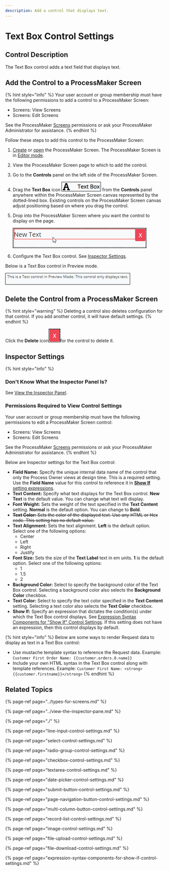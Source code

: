 ```yaml
---
description: Add a control that displays text.
---
```


# Text Box Control Settings

## Control Description

The Text Box control adds a text field that displays text.

## Add the Control to a ProcessMaker Screen

{% hint style="info" %}
Your user account or group membership must have the following permissions to add a control to a ProcessMaker Screen:

* Screens: View Screens
* Screens: Edit Screens

See the ProcessMaker [Screens](../../../../processmaker-administration/permission-descriptions-for-users-and-groups.md#screens) permissions or ask your ProcessMaker Administrator for assistance.
{% endhint %}

Follow these steps to add this control to the ProcessMaker Screen:

1. [Create](../../manage-forms/create-a-new-form.md) or [open](../../manage-forms/view-all-forms.md) the ProcessMaker Screen. The ProcessMaker Screen is in [Editor mode](../screens-builder-modes.md#editor-mode).
2. View the ProcessMaker Screen page to which to add the control.
3. Go to the **Controls** panel on the left side of the ProcessMaker Screen.
4. Drag the **Text Box** icon ![](../../../../.gitbook/assets/text-control-screens-builder-processes.png) from the **Controls** panel anywhere within the ProcessMaker Screen canvas represented by the dotted-lined box. Existing controls on the ProcessMaker Screen canvas adjust positioning based on where you drag the control.
5. Drop into the ProcessMaker Screen where you want the control to display on the page.   

   ![](../../../../.gitbook/assets/text-control-placed-screens-builder-processes.png)

6. Configure the Text Box control. See [Inspector Settings](text-control-settings.md#inspector-settings).

Below is a Text Box control in Preview mode.

![Text Box control in Preview mode](../../../../.gitbook/assets/text-control-preview-screens-builder-processes.png)

## Delete the Control from a ProcessMaker Screen

{% hint style="warning" %}
Deleting a control also deletes configuration for that control. If you add another control, it will have default settings.
{% endhint %}

Click the **Delete** icon![](../../../../.gitbook/assets/delete-screen-control-screens-builder-processes.png)for the control to delete it.

## Inspector Settings

{% hint style="info" %}
### Don't Know What the Inspector Panel Is?

See [View the Inspector Panel](../view-the-inspector-pane.md).

### Permissions Required to View Control Settings

Your user account or group membership must have the following permissions to edit a ProcessMaker Screen control:

* Screens: View Screens
* Screens: Edit Screens

See the ProcessMaker [Screens](../../../../processmaker-administration/permission-descriptions-for-users-and-groups.md#screens) permissions or ask your ProcessMaker Administrator for assistance.
{% endhint %}

Below are Inspector settings for the Text Box control:

* **Field Name:** Specify the unique internal data name of the control that only the Process Owner views at design time. This is a required setting. Use the **Field Name** value for this control to reference it in [**Show If** setting expressions](expression-syntax-components-for-show-if-control-settings.md).
* **Text Content:** Specify what text displays for the Text Box control. **New Text** is the default value. You can change what text will display.
* **Font Weight:** Sets the weight of the text specified in the **Text Content** setting. **Normal** is the default option. You can change to **Bold**.
* ~~**Text Color:** Sets the color of the displayed text. Use any HTML or Hex code. This setting has no default value.~~
* **Text Alignment:** Sets the text alignment. **Left** is the default option. Select one of the following options:
  * Center
  * Left
  * Right
  * Justify
* **Font Size:** Sets the size of the **Text Label** text in em units. **1** is the default option. Select one of the following options:
  * 1
  * 1.5
  * 2
* **Background Color:** Select to specify the background color of the Text Box control. Selecting a background color also selects the **Background Color** checkbox.
* **Text Color:** Select to specify the text color specified in the **Text Content** setting. Selecting a text color also selects the **Text Color** checkbox.
* **Show If:** Specify an expression that dictates the condition\(s\) under which the Text Box control displays. See [Expression Syntax Components for "Show If" Control Settings](expression-syntax-components-for-show-if-control-settings.md#expression-syntax-components-for-show-if-control-settings). If this setting does not have an expression, then this control displays by default.

{% hint style="info" %}
Below are some ways to render Request data to display as text in a Text Box control:

* Use mustache template syntax to reference the Request data. Example: `Customer First Order Name: {{customer.orders.0.name}}`
* Include your own HTML syntax in the Text Box control along with template references. Example: `Customer First Name: <strong>{{customer.firstname}}</strong>`
{% endhint %}

## Related Topics

{% page-ref page="../types-for-screens.md" %}

{% page-ref page="../view-the-inspector-pane.md" %}

{% page-ref page="./" %}

{% page-ref page="line-input-control-settings.md" %}

{% page-ref page="select-control-settings.md" %}

{% page-ref page="radio-group-control-settings.md" %}

{% page-ref page="checkbox-control-settings.md" %}

{% page-ref page="textarea-control-settings.md" %}

{% page-ref page="date-picker-control-settings.md" %}

{% page-ref page="submit-button-control-settings.md" %}

{% page-ref page="page-navigation-button-control-settings.md" %}

{% page-ref page="multi-column-button-control-settings.md" %}

{% page-ref page="record-list-control-settings.md" %}

{% page-ref page="image-control-settings.md" %}

{% page-ref page="file-upload-control-settings.md" %}

{% page-ref page="file-download-control-settings.md" %}

{% page-ref page="expression-syntax-components-for-show-if-control-settings.md" %}

